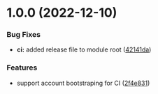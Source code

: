 # 1.0.0 (2022-12-10)


### Bug Fixes

* **ci:** added release file to module root ([42141da](https://github.com/kolvin/github-aws-oidc-provider/commit/42141da0a0825adf13670729f59a01b21350f616))


### Features

* support account bootstraping for CI ([2f4e831](https://github.com/kolvin/github-aws-oidc-provider/commit/2f4e831de5e181cbb990daaf3502fb206b306493))
